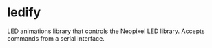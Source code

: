 # ledify
LED animations library that controls the Neopixel LED library. Accepts commands from a serial interface.
